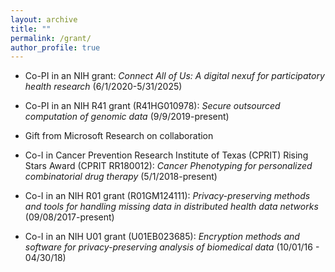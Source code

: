 ```yaml
---
layout: archive
title: ""
permalink: /grant/
author_profile: true
---
```

 * Co-PI in an NIH grant: _Connect All of Us: A digital nexuf for participatory health research_ (6/1/2020-5/31/2025)
 
 * Co-PI in an NIH R41 grant (R41HG010978): _Secure outsourced computation of genomic data_ (9/9/2019-present)
 
 * Gift from Microsoft Research on collaboration
 
 * Co-I in Cancer Prevention Research Institute of Texas (CPRIT) Rising Stars Award (CPRIT RR180012): _Cancer Phenotyping for personalized combinatorial drug therapy_ (5/1/2018-present)
 
 * Co-I in an NIH R01 grant (R01GM124111): _Privacy-preserving methods and tools for handling missing data in distributed health data networks_ (09/08/2017-present)
 
 * Co-I in an NIH U01 grant (U01EB023685): _Encryption methods and software for privacy-preserving analysis of biomedical data_ (10/01/16 - 04/30/18)
